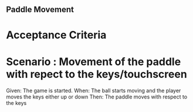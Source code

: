 ## Paddle Movement

# Acceptance Criteria

# Scenario : Movement of the paddle with repect to the keys/touchscreen

Given: The game is started.
When: The ball starts moving and the player moves the keys either up or down
Then: The paddle moves with respect to the keys 
